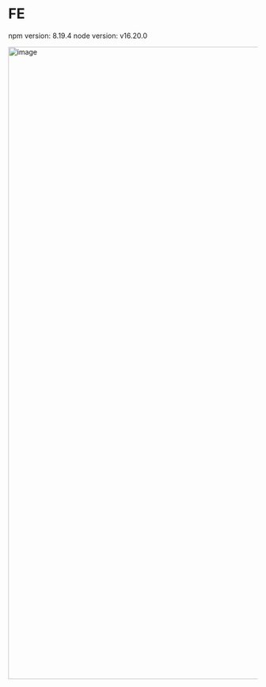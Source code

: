 # FE

npm version: 8.19.4
node version: v16.20.0

<img width="1280" alt="image" src="https://github.com/SystemArchitectureTeamProject-Team11/FE/assets/112792949/51e3077b-49d0-4ba7-a133-0fdea672d419">
